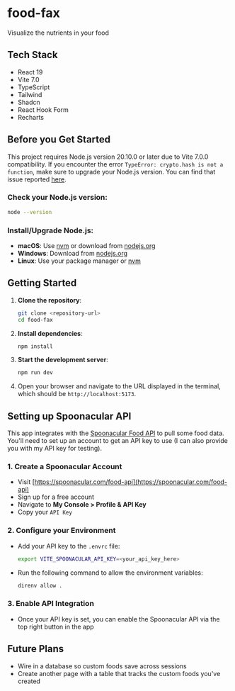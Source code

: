 # food-fax

Visualize the nutrients in your food

## Tech Stack

- React 19
- Vite 7.0
- TypeScript
- Tailwind
- Shadcn
- React Hook Form
- Recharts

## Before you Get Started

This project requires Node.js version 20.10.0 or later due to Vite 7.0.0 compatibility. If you encounter the error `TypeError: crypto.hash is not a function`, make sure to upgrade your Node.js version. You can find that issue reported [here](https://github.com/vitejs/vite/issues/20287).

### Check your Node.js version:

```bash
node --version
```

### Install/Upgrade Node.js:

- **macOS**: Use [nvm](https://github.com/nvm-sh/nvm) or download from [nodejs.org](https://nodejs.org/)
- **Windows**: Download from [nodejs.org](https://nodejs.org/)
- **Linux**: Use your package manager or [nvm](https://github.com/nvm-sh/nvm)

## Getting Started

1. **Clone the repository**:

   ```bash
   git clone <repository-url>
   cd food-fax
   ```

2. **Install dependencies**:

   ```bash
   npm install
   ```

3. **Start the development server**:

   ```bash
   npm run dev
   ```

4. Open your browser and navigate to the URL displayed in the terminal, which should be `http://localhost:5173`.

## Setting up Spoonacular API

This app integrates with the [Spoonacular Food API](https://spoonacular.com/food-api) to pull some food data. You'll need to set up an account to get an API key to use (I can also provide you with my API key for testing).

### 1. Create a Spoonacular Account
- Visit [https://spoonacular.com/food-api](https://spoonacular.com/food-api)
- Sign up for a free account
- Navigate to **My Console > Profile & API Key**
- Copy your `API Key`

### 2. Configure your Environment
- Add your API key to the `.envrc` file:
  ```bash
  export VITE_SPOONACULAR_API_KEY=<your_api_key_here>
  ```
- Run the following command to allow the environment variables:
  ```bash
  direnv allow .
  ```

### 3. Enable API Integration
- Once your API key is set, you can enable the Spoonacular API via the top right button in the app

## Future Plans

- Wire in a database so custom foods save across sessions
- Create another page with a table that tracks the custom foods you've created
